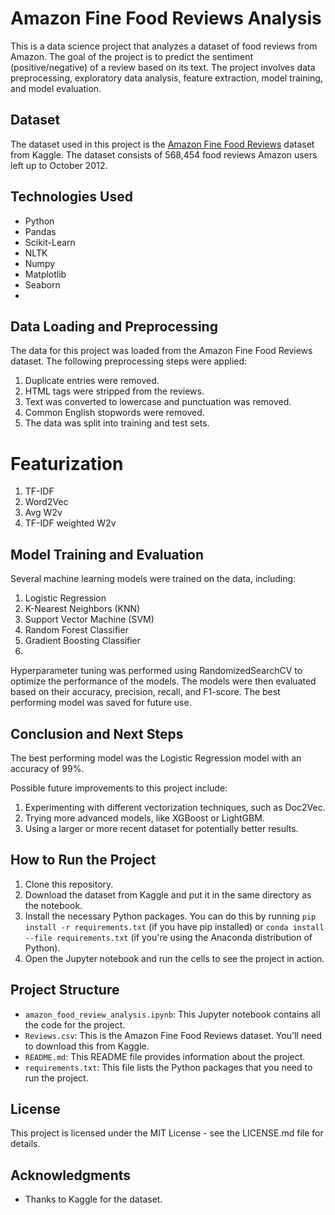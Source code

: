 # Amazon Fine Food Reviews Analysis

This is a data science project that analyzes a dataset of food reviews from Amazon. The goal of the project is to predict the sentiment (positive/negative) of a review based on its text. The project involves data preprocessing, exploratory data analysis, feature extraction, model training, and model evaluation.

## Dataset

The dataset used in this project is the [Amazon Fine Food Reviews](https://www.kaggle.com/snap/amazon-fine-food-reviews) dataset from Kaggle. The dataset consists of 568,454 food reviews Amazon users left up to October 2012.

## Technologies Used

- Python
- Pandas
- Scikit-Learn
- NLTK
- Numpy
- Matplotlib
- Seaborn
- 
##  Data Loading and Preprocessing
The data for this project was loaded from the Amazon Fine Food Reviews dataset. The following preprocessing steps were applied:

1. Duplicate entries were removed.
2. HTML tags were stripped from the reviews.
3. Text was converted to lowercase and punctuation was removed.
4. Common English stopwords were removed.
5. The data was split into training and test sets.

# Featurization
1. TF-IDF
2. Word2Vec
3. Avg W2v
3. TF-IDF weighted W2v

## Model Training and Evaluation
Several machine learning models were trained on the data, including:

1. Logistic Regression
2. K-Nearest Neighbors (KNN)
3. Support Vector Machine (SVM)
4. Random Forest Classifier
5. Gradient Boosting Classifier
6. 
Hyperparameter tuning was performed using RandomizedSearchCV to optimize the performance of the models. The models were then evaluated based on their accuracy, precision, recall, and F1-score. The best performing model was saved for future use.

## Conclusion and Next Steps
The best performing model was the Logistic Regression model with an accuracy of 99%.

Possible future improvements to this project include:

1. Experimenting with different vectorization techniques, such as Doc2Vec.
2. Trying more advanced models, like XGBoost or LightGBM.
3. Using a larger or more recent dataset for potentially better results.


## How to Run the Project

1. Clone this repository.
2. Download the dataset from Kaggle and put it in the same directory as the notebook.
3. Install the necessary Python packages. You can do this by running `pip install -r requirements.txt` (if you have pip installed) or `conda install --file requirements.txt` (if you're using the Anaconda distribution of Python).
4. Open the Jupyter notebook and run the cells to see the project in action.

## Project Structure

- `amazon_food_review_analysis.ipynb`: This Jupyter notebook contains all the code for the project.
- `Reviews.csv`: This is the Amazon Fine Food Reviews dataset. You'll need to download this from Kaggle.
- `README.md`: This README file provides information about the project.
- `requirements.txt`: This file lists the Python packages that you need to run the project.

## License

This project is licensed under the MIT License - see the LICENSE.md file for details.

## Acknowledgments

- Thanks to Kaggle for the dataset.
